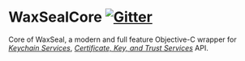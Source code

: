 WaxSealCore [![Gitter](https://badges.gitter.im/Join%20Chat.svg)](https://gitter.im/TongG/WaxSealCore?utm_source=badge&utm_medium=badge&utm_campaign=pr-badge&utm_content=badge)
===========

Core of WaxSeal, a modern and full feature Objective-C wrapper for [*Keychain Services*](https://developer.apple.com/library/mac/documentation/Security/Reference/keychainservices/index.html), [*Certificate, Key, and Trust Services*](https://developer.apple.com/library/mac/documentation/Security/Conceptual/CertKeyTrustProgGuide/01introduction/introduction.html) API.
